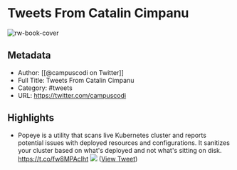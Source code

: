 # Tweets From Catalin Cimpanu

![rw-book-cover](https://pbs.twimg.com/profile_images/1554501058721882113/BXRruXC9.png)

## Metadata
- Author: [[@campuscodi on Twitter]]
- Full Title: Tweets From Catalin Cimpanu
- Category: #tweets
- URL: https://twitter.com/campuscodi

## Highlights
- Popeye is a utility that scans live Kubernetes cluster and reports potential issues with deployed resources and configurations. It sanitizes your cluster based on what's deployed and not what's sitting on disk.
  https://t.co/fw8MPAcIht 
  ![](https://pbs.twimg.com/media/FblTI3OXoAATmV1.png) ([View Tweet](https://twitter.com/campuscodi/status/1565951978089463808))
